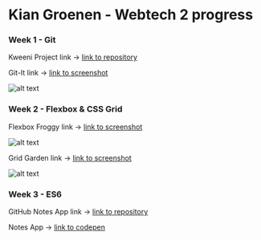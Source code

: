# Kian Groenen - Webtech 2 progress

### Week 1 - Git

Kweeni Project link -> [link to repository](https://github.com/KianGroenen/Webtech3Labo/tree/master/Week1)

Git-It link -> [link to screenshot](https://s10.postimg.org/4w5ccwyqx/Gitit_Week1.png)

![alt text](https://s10.postimg.org/4w5ccwyqx/Gitit_Week1.png "Git-It")


### Week 2 - Flexbox & CSS Grid

Flexbox Froggy link -> [link to screenshot](https://s10.postimg.org/5yfivg9uh/Flexbox_Froggy_Week2.png)

![alt text](https://s10.postimg.org/5yfivg9uh/Flexbox_Froggy_Week2.png "Flexbox Froggy")

Grid Garden link -> [link to screenshot](https://s10.postimg.org/bmltmd921/Grid_Garden_Week2.png)

![alt text](https://s10.postimg.org/bmltmd921/Grid_Garden_Week2.png "Grid Garden")



### Week 3 - ES6

GitHub Notes App link -> [link to repository](https://github.com/KianGroenen/Webtech3Labo/tree/master/Week3)

Notes App -> [link to codepen](https://codepen.io/KianGroenen/pen/KoPYrr)